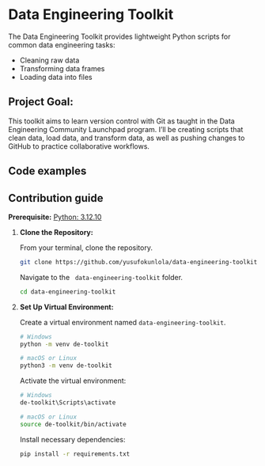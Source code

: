 # Data Engineering Toolkit
The Data Engineering Toolkit provides lightweight Python scripts for common data engineering tasks:

- Cleaning raw data
- Transforming data frames
- Loading data into files

## Project Goal:
This toolkit aims to learn version control with Git as taught in the Data Engineering Community Launchpad program.
I’ll be creating scripts that clean data, load data, and transform data, as well as pushing changes to GitHub to practice collaborative workflows.


## Code examples


## Contribution guide

**Prerequisite:** [Python: 3.12.10](https://www.python.org/downloads/release/python-31210/)


1. **Clone the Repository:**

   From your terminal, clone the repository.

   ```bash
   git clone https://github.com/yusufokunlola/data-engineering-toolkit.git
   ```

    Navigate to the ` data-engineering-toolkit` folder.

    ```bash 
    cd data-engineering-toolkit
    ``` 

2. **Set Up Virtual Environment:**

   Create a virtual environment named `data-engineering-toolkit`.

   ```bash
   # Windows
   python -m venv de-toolkit

   # macOS or Linux
   python3 -m venv de-toolkit
   ```

   Activate the virtual environment:

   ```bash
   # Windows
   de-toolkit\Scripts\activate

   # macOS or Linux
   source de-toolkit/bin/activate
   ```

   Install necessary dependencies:

   ```bash
   pip install -r requirements.txt
   ```